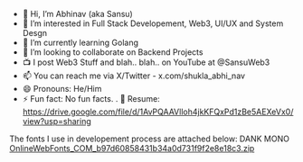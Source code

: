 - 👋 Hi, I’m Abhinav (aka Sansu)
- 👀 I’m interested in Full Stack Developement, Web3, UI/UX and System Desgn
- 🌱 I’m currently learning Golang
- 💞️ I’m looking to collaborate on Backend Projects
- 📺 I post Web3 Stuff and blah.. blah.. on YouTube at @SansuWeb3
- 📫 You can reach me via X/Twitter - x.com/shukla_abhi_nav
- 😄 Pronouns: He/Him
- ⚡ Fun fact: No fun facts.
. 📒 Resume: https://drive.google.com/file/d/1AvPQAAVlloh4jkKFQxPd1zBe5AEXeVx0/view?usp=sharing
<!---
StarLord824/StarLord824 is a ✨ special ✨ repository because its `README.md` (this file) appears on your GitHub profile.
You can click the Preview link to take a look at your changes.
--->

The fonts I use in developement process are attached below: DANK MONO
[OnlineWebFonts_COM_b97d60858431b34a0d731f9f2e8e18c3.zip](https://github.com/user-attachments/files/18586391/OnlineWebFonts_COM_b97d60858431b34a0d731f9f2e8e18c3.zip)
